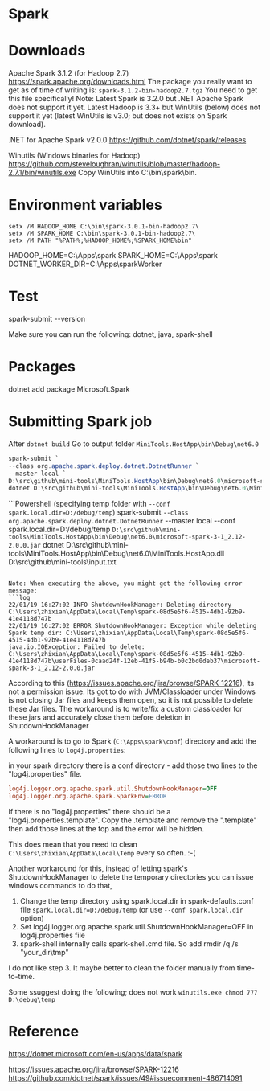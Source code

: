 # Spark

# Downloads

Apache Spark 3.1.2 (for Hadoop 2.7)
https://spark.apache.org/downloads.html
The package you really want to get as of time of writing is: `spark-3.1.2-bin-hadoop2.7.tgz`
You need to get this file specifically!
Note: Latest Spark  is 3.2.0 but .NET Apache Spark does not support it yet.
      Latest Hadoop is 3.3+  but WinUtils (below) does not support it yet 
      (latest WinUtils is v3.0; but does not exists on Spark download).

.NET for Apache Spark v2.0.0
https://github.com/dotnet/spark/releases

Winutils (Windows binaries for Hadoop)
https://github.com/steveloughran/winutils/blob/master/hadoop-2.7.1/bin/winutils.exe
Copy WinUtils into C:\bin\spark\bin.


# Environment variables

```
setx /M HADOOP_HOME C:\bin\spark-3.0.1-bin-hadoop2.7\
setx /M SPARK_HOME C:\bin\spark-3.0.1-bin-hadoop2.7\
setx /M PATH "%PATH%;%HADOOP_HOME%;%SPARK_HOME%bin" 
```

HADOOP_HOME=C:\Apps\spark
SPARK_HOME=C:\Apps\spark
DOTNET_WORKER_DIR=C:\Apps\sparkWorker


# Test

spark-submit --version

Make sure you can run the following:
dotnet, java, spark-shell

# Packages

dotnet add package Microsoft.Spark

# Submitting Spark job

After `dotnet build`
Go to output folder `MiniTools.HostApp\bin\Debug\net6.0`

```Powershell
spark-submit `
--class org.apache.spark.deploy.dotnet.DotnetRunner `
--master local `
D:\src\github\mini-tools\MiniTools.HostApp\bin\Debug\net6.0\microsoft-spark-3-1_2.12-2.0.0.jar `
dotnet D:\src\github\mini-tools\MiniTools.HostApp\bin\Debug\net6.0\MiniTools.HostApp.dll D:\src\github\mini-tools\input.txt
```

```Powershell (specifying temp folder with `--conf spark.local.dir=D:/debug/temp`)
spark-submit `
--class org.apache.spark.deploy.dotnet.DotnetRunner `
--master local --conf spark.local.dir=D:/debug/temp `
D:\src\github\mini-tools\MiniTools.HostApp\bin\Debug\net6.0\microsoft-spark-3-1_2.12-2.0.0.jar `
dotnet D:\src\github\mini-tools\MiniTools.HostApp\bin\Debug\net6.0\MiniTools.HostApp.dll D:\src\github\mini-tools\input.txt
```

Note: When executing the above, you might get the following error message:
```log
22/01/19 16:27:02 INFO ShutdownHookManager: Deleting directory C:\Users\zhixian\AppData\Local\Temp\spark-08d5e5f6-4515-4db1-92b9-41e4118d747b
22/01/19 16:27:02 ERROR ShutdownHookManager: Exception while deleting Spark temp dir: C:\Users\zhixian\AppData\Local\Temp\spark-08d5e5f6-4515-4db1-92b9-41e4118d747b
java.io.IOException: Failed to delete: C:\Users\zhixian\AppData\Local\Temp\spark-08d5e5f6-4515-4db1-92b9-41e4118d747b\userFiles-0caad24f-12eb-41f5-b94b-b0c2bd0deb37\microsoft-spark-3-1_2.12-2.0.0.jar
```

According to this (https://issues.apache.org/jira/browse/SPARK-12216), its not a permission issue.
Its got to do with JVM/Classloader under Windows is not closing Jar files and keeps them open, so it is not possible to delete these Jar files.
The workaround is to write/fix a custom classloader for these jars and accurately close them before deletion in ShutdownHookManager

A workaround is to go to  Spark (`C:\Apps\spark\conf`) directory and add the following lines to `log4j.properties`:

in your spark directory there is a conf directory - add those two lines to the "log4j.properties" file. 

```ini
log4j.logger.org.apache.spark.util.ShutdownHookManager=OFF
log4j.logger.org.apache.spark.SparkEnv=ERROR
```

If there is no "log4j.properties" there should be a "log4j.properties.template".
Copy the .template and remove the ".template" then add those lines at the top and the error will be hidden.

This does mean that you need to clean `C:\Users\zhixian\AppData\Local\Temp` every so often. :-(


Another workaround for this, instead of letting spark's ShutdownHookManager to delete the temporary directories 
you can issue windows commands to do that,
1.  Change the temp directory using spark.local.dir in spark-defaults.conf file
    `spark.local.dir=D:/debug/temp`
    (or use `--conf spark.local.dir` option)
2.  Set log4j.logger.org.apache.spark.util.ShutdownHookManager=OFF in log4j.properties file
3.  spark-shell internally calls spark-shell.cmd file. So add rmdir /q /s "your_dir\tmp"

I do not like step 3. 
It maybe better to clean the folder manually from time-to-time.


Some ssuggest doing the following; does not work
`winutils.exe chmod 777 D:\debug\temp`


# Reference

https://dotnet.microsoft.com/en-us/apps/data/spark


https://issues.apache.org/jira/browse/SPARK-12216
https://github.com/dotnet/spark/issues/49#issuecomment-486714091
